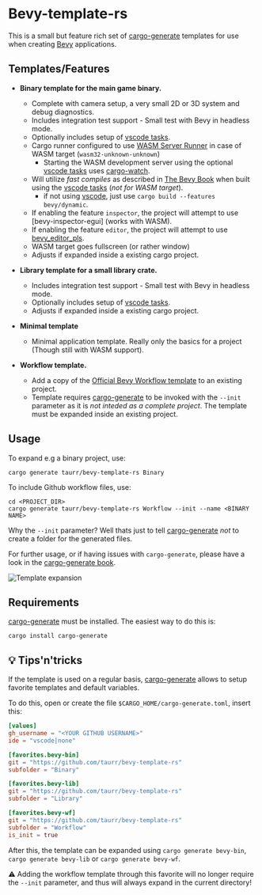 # Bevy-template-rs

This is a small but feature rich set of [cargo-generate] templates for use when creating [Bevy] applications.

## Templates/Features

- **Binary template for the main game binary.**
  
  - Complete with camera setup, a very small 2D or 3D system and debug diagnostics.
  - Includes integration test support - Small test with Bevy in headless mode.
  - Optionally includes setup of [vscode tasks].
  - Cargo runner configured to use [WASM Server Runner] in case of WASM target (`wasm32-unknown-unknown`)
    - Starting the WASM development server using the optional [vscode tasks] uses [cargo-watch].
  - Will utilize *fast compiles* as described in [The Bevy Book] when built using the [vscode tasks] (*not for WASM target*). 
      - if not using [vscode], just use `cargo build --features bevy/dynamic`.
  - If enabling the feature `inspector`, the project will attempt to use [bevy-inspector-egui] (works with WASM).
  - If enabling the feature `editor`, the project will attempt to use [bevy_editor_pls].
  - WASM target goes fullscreen (or rather window)
  - Adjusts if expanded inside a existing cargo project.


- **Library template for a small library crate.**
  
  - Includes integration test support - Small test with Bevy in headless mode.  
  - Optionally includes setup of [vscode tasks].
  - Adjusts if expanded inside a existing cargo project.

- **Minimal template**
  
  - Minimal application template. Really only the basics for a project (Though still with WASM support).

- **Workflow template.**

  - Add a copy of the [Official Bevy Workflow template] to an existing project.
  - Template requires [cargo-generate] to be invoked with the `--init` parameter as it is *not inteded as a complete project*. The template must be expanded inside an existing project.

## Usage

To expand e.g a binary project, use:
```shell
cargo generate taurr/bevy-template-rs Binary
```

To include Github workflow files, use:
```shell
cd <PROJECT_DIR>
cargo generate taurr/bevy-template-rs Workflow --init --name <BINARY NAME>
```

Why the `--init` parameter? Well thats just to tell [cargo-generate] *not* to create a folder for the generated files.

For further usage, or if having issues with `cargo-generate`, please have a look in the [cargo-generate book](https://cargo-generate.github.io/cargo-generate/index.html).


![Template expansion](./assets/template-expansion.gif)

## Requirements

[cargo-generate] must be installed. The easiest way to do this is:

```shell
cargo install cargo-generate
```

## :bulb: Tips'n'tricks

If the template is used on a regular basis, [cargo-generate] allows to setup favorite templates and default variables.

To do this, open or create the file `$CARGO_HOME/cargo-generate.toml`, insert this:
```toml
[values]
gh_username = "<YOUR GITHUB USERNAME>"
ide = "vscode|none"

[favorites.bevy-bin]
git = "https://github.com/taurr/bevy-template-rs"
subfolder = "Binary"

[favorites.bevy-lib]
git = "https://github.com/taurr/bevy-template-rs"
subfolder = "Library"

[favorites.bevy-wf]
git = "https://github.com/taurr/bevy-template-rs"
subfolder = "Workflow"
is_init = true
```

After this, the template can be expanded using `cargo generate bevy-bin`, `cargo generate bevy-lib` or `cargo generate bevy-wf`.

:warning: Adding the workflow template through this favorite will no longer require the `--init` parameter, and thus will always expand in the current directory!

[Bevy]:https://bevyengine.org
[cargo-generate]:https://github.com/cargo-generate/cargo-generate
[bevy_editor_pls]:https://github.com/jakobhellermann/bevy_editor_pls
[The Bevy Book]:https://bevyengine.org/learn/book
[Official Bevy Workflow template]:https://github.com/bevyengine/bevy_github_ci_template
[WASM Server Runner]: https://github.com/jakobhellermann/wasm-server-runner
[vscode]: https://code.visualstudio.com
[vscode tasks]: https://code.visualstudio.com/Docs/editor/tasks
[cargo-watch]: https://github.com/watchexec/cargo-watch
